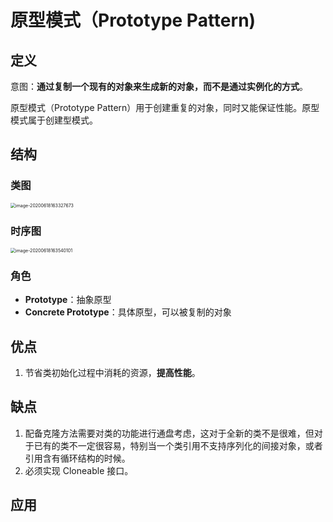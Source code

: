 # 原型模式（Prototype Pattern)

## 定义

意图：**通过复制一个现有的对象来生成新的对象，而不是通过实例化的方式**。

原型模式（Prototype Pattern）用于创建重复的对象，同时又能保证性能。原型模式属于创建型模式。

## 结构

### 类图

<img src="/assets/PrototypePattern/image-20200618163327673.png" alt="image-20200618163327673" style="zoom:50%;" />

### 时序图

<img src="/assets/PrototypePattern/image-20200618163540101.png" alt="image-20200618163540101" style="zoom:50%;" />

### 角色

- **Prototype**：抽象原型
- **Concrete Prototype**：具体原型，可以被复制的对象

## 优点

1. 节省类初始化过程中消耗的资源，**提高性能**。

## 缺点

1. 配备克隆方法需要对类的功能进行通盘考虑，这对于全新的类不是很难，但对于已有的类不一定很容易，特别当一个类引用不支持序列化的间接对象，或者引用含有循环结构的时候。 
2. 必须实现 Cloneable 接口。

## 应用